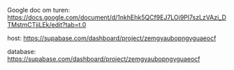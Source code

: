Google doc om turen: https://docs.google.com/document/d/1nkhEhk5QCf9EJ7LOi9Pl7szLzVAzi_DTMstmCTjjLEk/edit?tab=t.0

host: https://supabase.com/dashboard/project/zemgyaubopngyguaeocf

database: https://supabase.com/dashboard/project/zemgyaubopngyguaeocf
